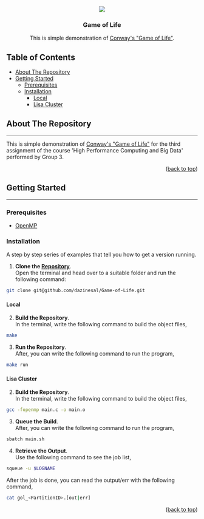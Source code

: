 <a name="readme-top"></a>

<!-- SHIELDS -->
<div align="center">
  <img src="https://img.shields.io/badge/C-00599C?style=for-the-badge&logo=c&logoColor=white"/>
</div>

<!-- HEADER -->
<div align="center">
  <h3 align="center">Game of Life</h3>
  <p align="center">
    This is simple demonstration of <a href="https://en.wikipedia.org/wiki/Conway's_Game_of_Life">Conway's "Game of Life"</a>.
  </p>
</div>

<!-- TABLE OF CONTENTS -->
## **Table of Contents**

- [About The Repository](#about-the-repository)
- [Getting Started](#getting-started) 
    - [Prerequisites](#prerequisites) 
    - [Installation](#installation)
        - [Local](#local)
        - [Lisa Cluster](#lisa-cluster)


<!-- ABOUT THE REPOSITORY -->
## About The Repository
---
This is simple demonstration of [Conway's "Game of Life"](https://en.wikipedia.org/wiki/Conway's_Game_of_Life) for the third assignment of the course 'High Performance Computing and Big Data' performed by Group 3.

<p align="right">(<a href="#readme-top">back to top</a>)</p>

<!-- GETTING STARTED -->
## Getting Started
---
### Prerequisites
- [OpenMP](https://en.wikipedia.org/wiki/OpenMP)

### Installation
A step by step series of examples that tell you how to get a version running.

1. **Clone the [Repository](https://github.com/dazinesal/Game-of-Life)**.\
Open the terminal and head over to a suitable folder and run the following command: 
```sh
git clone git@github.com/dazinesal/Game-of-Life.git
```

#### Local
2. **Build the Repository**.\
In the terminal, write the following command to build the object files,
```sh
make
```

3. **Run the Repository**.\
After, you can write the following command to run the program,
```sh
make run
```

#### Lisa Cluster
2. **Build the Repository**.\
In the terminal, write the following command to build the object files,
```sh
gcc -fopenmp main.c -o main.o
```

3. **Queue the Build**.\
After, you can write the following command to run the program,
```sh
sbatch main.sh
```

4. **Retrieve the Output**.\
Use the following command to see the job list,
```sh
squeue -u $LOGNAME
```
After the job is done, you can read the output/err with the following command,
```sh
cat gol_<PartitionID>.[out|err]
```

<p align="right">(<a href="#readme-top">back to top</a>)</p>